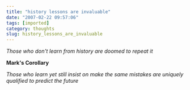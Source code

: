```yaml
---
title: "history lessons are invaluable"
date: "2007-02-22 09:57:06"
tags: [imported]
category: thoughts
slug: history_lessons_are_invaluable
---
```


_Those who don't learn from history are doomed to repeat it_

**Mark's Corollary**

_Those who learn yet still insist on make the same mistakes are uniquely qualified to predict the future_
